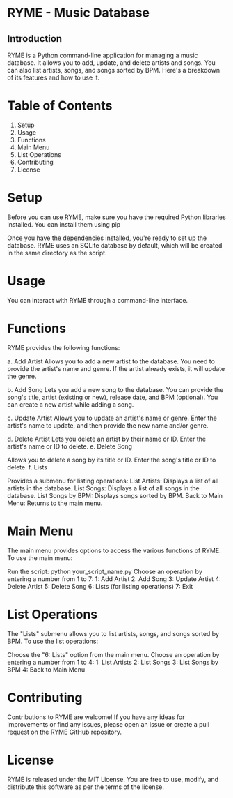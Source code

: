 # RYME - Music Database

## Introduction

RYME is a Python command-line application for managing a music database. It allows you to add, update, and delete artists and songs. You can also list artists, songs, and songs sorted by BPM. Here's a breakdown of its features and how to use it.

# Table of Contents
1. Setup
2. Usage
3. Functions
4. Main Menu
5. List Operations
6. Contributing
7. License

# Setup
Before you can use RYME, make sure you have the required Python libraries installed. You can install them using pip

Once you have the dependencies installed, you're ready to set up the database. RYME uses an SQLite database by default, which will be created in the same directory as the script.

# Usage
You can interact with RYME through a command-line interface.

# Functions
RYME provides the following functions:

a. Add Artist
Allows you to add a new artist to the database.
You need to provide the artist's name and genre.
If the artist already exists, it will update the genre.

b. Add Song
Lets you add a new song to the database.
You can provide the song's title, artist (existing or new), release date, and BPM (optional).
You can create a new artist while adding a song.

c. Update Artist
Allows you to update an artist's name or genre.
Enter the artist's name to update, and then provide the new name and/or genre.

d. Delete Artist
Lets you delete an artist by their name or ID.
Enter the artist's name or ID to delete.
e. Delete Song

Allows you to delete a song by its title or ID.
Enter the song's title or ID to delete.
f. Lists

Provides a submenu for listing operations:
List Artists: Displays a list of all artists in the database.
List Songs: Displays a list of all songs in the database.
List Songs by BPM: Displays songs sorted by BPM.
Back to Main Menu: Returns to the main menu.

# Main Menu
The main menu provides options to access the various functions of RYME. To use the main menu:

Run the script: python your_script_name.py
Choose an operation by entering a number from 1 to 7:
1: Add Artist
2: Add Song
3: Update Artist
4: Delete Artist
5: Delete Song
6: Lists (for listing operations)
7: Exit

# List Operations
The "Lists" submenu allows you to list artists, songs, and songs sorted by BPM. To use the list operations:

Choose the "6: Lists" option from the main menu.
Choose an operation by entering a number from 1 to 4:
1: List Artists
2: List Songs
3: List Songs by BPM
4: Back to Main Menu

# Contributing
Contributions to RYME are welcome! If you have any ideas for improvements or find any issues, please open an issue or create a pull request on the RYME GitHub repository.

# License
RYME is released under the MIT License. You are free to use, modify, and distribute this software as per the terms of the license.
